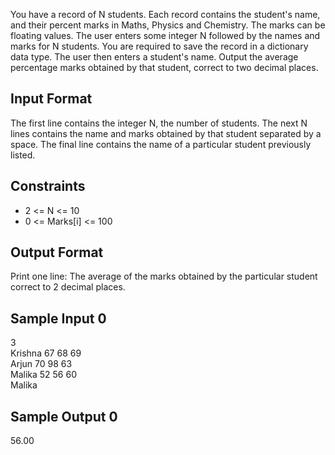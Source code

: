 You have a record of N students. Each record contains the student's name, and their percent marks in Maths, Physics and Chemistry. The marks can be floating values. The user enters some integer N followed by the names and marks for N students. You are required to save the record in a dictionary data type. The user then enters a student's name. Output the average percentage marks obtained by that student, correct to two decimal places.

 <h2> Input Format </h2>

The first line contains the integer N, the number of students. The next N lines contains the name and marks obtained by that student separated by a space. The final line contains the name of a particular student previously listed.

 <h2> Constraints </h2>
<ul>
    <li> 2 <= N <= 10 </li>
    <li> 0 <= Marks[i] <= 100 </li>
</ul>

 <h2> Output Format </h2>

Print one line: The average of the marks obtained by the particular student correct to 2 decimal places.

 <h2> Sample Input 0 </h2>

3 <br>
Krishna 67 68 69 <br>
Arjun 70 98 63 <br>
Malika 52 56 60 <br>
Malika

 <h2> Sample Output 0 </h2>

56.00
